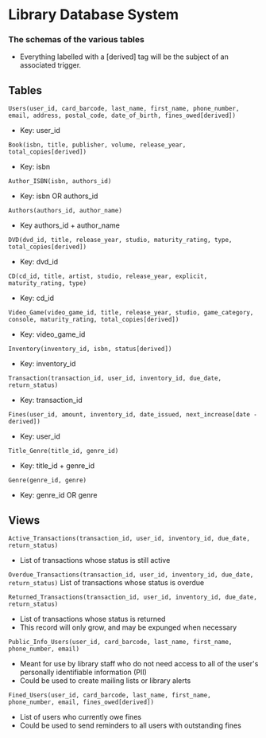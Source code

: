 # Library Database System

### The schemas of the various tables

 - Everything labelled with a [derived] tag will be the subject of an associated trigger.

## Tables

`Users(user_id, card_barcode, last_name, first_name, phone_number, email, address, postal_code, date_of_birth, fines_owed[derived])`
 - Key: user_id

`Book(isbn, title, publisher, volume, release_year, total_copies[derived])`
 - Key: isbn

`Author_ISBN(isbn, authors_id)`
 - Key: isbn OR authors_id

`Authors(authors_id, author_name)`
 - Key authors_id + author_name

`DVD(dvd_id, title, release_year, studio, maturity_rating, type, total_copies[derived])`
 - Key: dvd_id

`CD(cd_id, title, artist, studio, release_year, explicit, maturity_rating, type)`
 - Key: cd_id

`Video_Game(video_game_id, title, release_year, studio, game_category, console, maturity_rating, total_copies[derived])`
 - Key: video_game_id

`Inventory(inventory_id, isbn, status[derived])`
 - Key: inventory_id

`Transaction(transaction_id, user_id, inventory_id, due_date, return_status)`
 - Key: transaction_id

`Fines(user_id, amount, inventory_id, date_issued, next_increase[date - derived])`
 - Key: user_id

`Title_Genre(title_id, genre_id)`
 - Key: title_id + genre_id

`Genre(genre_id, genre)`
 - Key: genre_id OR genre

## Views

`Active_Transactions(transaction_id, user_id, inventory_id, due_date, return_status)`
 - List of transactions whose status is still active

`Overdue_Transactions(transaction_id, user_id, inventory_id, due_date, return_status)`
List of transactions whose status is overdue

`Returned_Transactions(transaction_id, user_id, inventory_id, due_date, return_status)`
 - List of transactions whose status is returned
 - This record will only grow, and may be expunged when necessary

`Public_Info_Users(user_id, card_barcode, last_name, first_name, phone_number, email)`
 - Meant for use by library staff who do not need access to all of the user's personally identifiable information (PII) 
 - Could be used to create mailing lists or library alerts

`Fined_Users(user_id, card_barcode, last_name, first_name, phone_number, email, fines_owed[derived])`
 - List of users who currently owe fines
 - Could be used to send reminders to all users with outstanding fines

